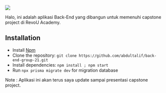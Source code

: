 <img src="https://drive.google.com/file/d/1BuJbCiMZ9mP_5-edUPlhVhHZUreY-muA/view" />
<p>Halo, ini adalah aplikasi Back-End yang dibangun untuk memenuhi capstone project di RevoU Academy.<br>

## Installation

* Install [Npm](https://nodejs.org/en/download)
* Clone the repository: `git clone https://github.com/abdultalif/back-end-group-21.git`
* Install dependencies: `npm install ; npm start`
* Run `npx prisma migrate dev` for migration database

Note : Aplikasi ini akan terus saya update sampai presentasi capstone project.
</p>

